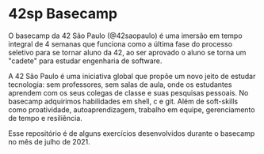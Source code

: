 # 42sp Basecamp

O basecamp da 42 São Paulo (@42saopaulo) é uma imersão em tempo integral de 4 semanas que funciona como a última fase do processo seletivo para se tornar aluno da 42, ao ser aprovado o aluno se torna um "cadete" para estudar engenharia de software.

A 42 São Paulo é uma iniciativa global que propõe um novo jeito de estudar tecnologia: sem professores, sem salas de aula, onde os estudantes aprendem com os seus colegas de classe e suas pesquisas pessoais.
No basecamp adquirimos habilidades em shell, c e git. Além de soft-skills como proatividade, autoaprendizagem, trabalho em equipe, gerenciamento de tempo e resiliência.

Esse repositório é de alguns exercícios desenvolvidos durante o basecamp no mês de julho de 2021.

